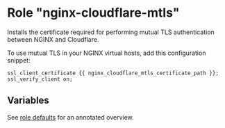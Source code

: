 # Role "nginx-cloudflare-mtls"

Installs the certificate required for performing mutual TLS authentication
between NGINX and Cloudflare.

To use mutual TLS in your NGINX virtual hosts, add this configuration snippet:

```nginx
ssl_client_certificate {{ nginx_cloudflare_mtls_certificate_path }};
ssl_verify_client on;
```


## Variables

See [role defaults](./defaults/main.yml) for an annotated overview.

